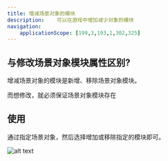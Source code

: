 ```yaml
---
title: 增减场景对象的模块
description: 	可以在游戏中增加减少对象的模块
navigation:
    applicationScope: [199,3,193,1,302,325]
---
```


## 与修改场景对象模块属性区别?

增减场景对象的模块是新增、移除场景对象模块。

而想修改，就必须保证场景对象模块存在

## 使用

通过指定场景对象，然后选择增加或移除指定的模块即可。

![alt text](https://assbak.gcw.wiki/gcw/image/zh_hans/commands/sceneobject/changeobjectmodule/image.png)
